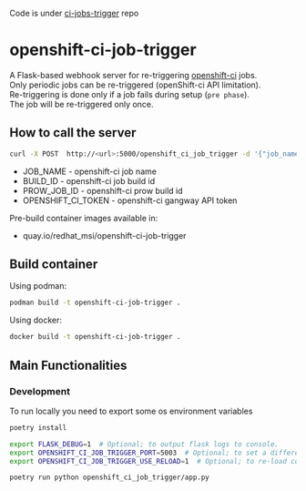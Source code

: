 Code is under [ci-jobs-trigger](https://github.com/RedHatQE/ci-jobs-trigger) repo

# openshift-ci-job-trigger

A Flask-based webhook server for re-triggering [openshift-ci](https://github.com/openshift/release) jobs.  
Only periodic jobs can be re-triggered (openShift-ci API limitation).  
Re-triggering is done only if a job fails during setup (`pre phase`).  
The job will be re-triggered only once.  


## How to call the server


```bash
curl -X POST  http://<url>:5000/openshift_ci_job_trigger -d '{"job_name":"'"$JOB_NAME"'", "build_id": "'"$BUILD_ID"'", "prow_job_id":"'"$PROW_JOB_ID"'", "token":  "'"$OPENSHIFT_CI_TOKEN"'"}' -H "Content-Type: application/json"

```

- JOB_NAME - openshift-ci job name
- BUILD_ID - openshift-ci job build id
- PROW_JOB_ID - openshift-ci prow build id
- OPENSHIFT_CI_TOKEN - openshift-ci gangway API token


Pre-build container images available in:
- quay.io/redhat_msi/openshift-ci-job-trigger

## Build container

Using podman:

```bash
podman build -t openshift-ci-job-trigger .
```

Using docker:

```bash
docker build -t openshift-ci-job-trigger .
```


## Main Functionalities

### Development

To run locally you need to export some os environment variables

```bash
poetry install

export FLASK_DEBUG=1  # Optional; to output flask logs to console.
export OPENSHIFT_CI_JOB_TRIGGER_PORT=5003  # Optional; to set a different port than 5000.
export OPENSHIFT_CI_JOB_TRIGGER_USE_RELOAD=1  # Optional; to re-load configuration when code is saved.

poetry run python openshift_ci_job_trigger/app.py
```
